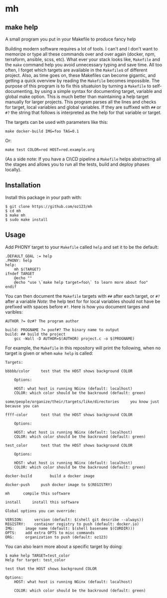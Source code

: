 # mh

## make help

A small program you put in your Makefile to produce fancy help

Building modern software requires a lot of tools. I can't and I don't want
to memorize or type all these commands over and over again (docker, npm,
terraform, ansible, scss, etc). What ever your stack looks like, ``Makefile``
and the ``make`` command help you avoid unnecessary typing and save time.
All too often, I forget which targets are available in the `Makefile`s of
different project. Also, as time goes on, these Makefiles can become gigantic,
and getting a quick overview by reading the `Makefile` becomes impossible.
The purpose of this program is to fix this situatuion by turning a `Makefile`
to self-documenting, by using a simple syntax for documenting target, variable
and global make option.
This is much better than maintaining a help target manually for larger projects.
This program parses all the lines and checks for target, local variables
and global variables. If they are suffixed with `##` or `#?` the string that
follows is interpreted as the help for that variable or target.

The targets can be used with parameters like this:

```
make docker-build IMG=foo TAG=0.1
```

Or:

```
make test COLOR=red HOST=red.example.org
```

(As a side note: If you have a CI\CD pipeline a `Makefile` helps abstracting all
the stages and allows you to run all the tests, build and deploy phases locally).

## Installation

Install this package in your path with:
```
$ git clone https://github.com/oz123/mh
$ cd mh
$ make mh
$ sudo make install
```

## Usage

Add PHONY target to your `Makefile` called `help` and set it to be the default:
```
.DEFAULT_GOAL := help
.PHONY: help
help:
	mh $(TARGET)
ifndef TARGET
	@echo ""
	@echo "use \`make help target=foo\` to learn more about foo"
endif
```

You can then document the `Makefile` targets with `##` after each target,
or `#?` after a variable
*Note*: the help text for for local variables should not have be prefixed
with spaces before `#?`.
Here is how you document targes and varibles:

```
AUTHOR ?= Oz#? The program author

build: PROGNAME ?= poof#? The binary name to output
build: ## build the project
    gcc -Wall -D AUTHOR=$(AUTHOR) project.c -o $(PROGNAME)
```

For example, the `Makefile` in this repository will print the following,
when no target is given or when `make help` is called:

```
Targets:

bbbbb/color		test that the HOST shows background COLOR

	Options:

	HOST: what host is running NGinx (default: localhost)
	COLOR: which color should be the backround (default: green)

some/people/organize/their/targets/like/directories		you know just because you can

ffff-color		test that the HOST shows background COLOR

	Options:

	HOST: what host is running NGinx (default: localhost)
	COLOR: which color should be the backround (default: green)

test_color		test that the HOST shows background COLOR

	Options:

	HOST: what host is running NGinx (default: localhost)
	COLOR: which color should be the backround (default: green)

docker-build		build a docker image

docker-push		push docker image to $(REGISTRY)

mh		compile this software

install		install this software

Global options you can override:

VERSION:	 version (default: $(shell git describe --always))
REGISTRY:	 container registry to push (default: docker.io)
IMG:	 image name (default: $(shell basename $(CURDIR)))
OPTS:	 add extra OPTS to misc commands
ORG:	 organization to push (default: oz123)
```

You can also learn more about a specific target by doing:

```
$ make help TARGET=test_color
Help for target: test_color

test that the HOST shows background COLOR

Options:
	HOST: what host is running NGinx (default: localhost)

	COLOR: which color should be the backround (default: green)
```
